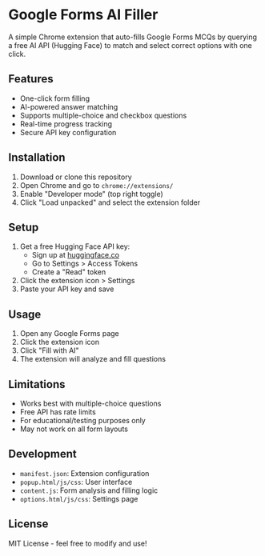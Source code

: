 # Google Forms AI Filler

A simple Chrome extension that auto-fills Google Forms MCQs by querying a free AI API (Hugging Face) to match and select correct options with one click.

## Features

- One-click form filling
- AI-powered answer matching
- Supports multiple-choice and checkbox questions
- Real-time progress tracking
- Secure API key configuration

## Installation

1. Download or clone this repository
2. Open Chrome and go to `chrome://extensions/`
3. Enable "Developer mode" (top right toggle)
4. Click "Load unpacked" and select the extension folder

## Setup

1. Get a free Hugging Face API key:
   - Sign up at [huggingface.co](https://huggingface.co/join)
   - Go to Settings > Access Tokens
   - Create a "Read" token
2. Click the extension icon > Settings
3. Paste your API key and save

## Usage

1. Open any Google Forms page
2. Click the extension icon
3. Click "Fill with AI"
4. The extension will analyze and fill questions

## Limitations

- Works best with multiple-choice questions
- Free API has rate limits
- For educational/testing purposes only
- May not work on all form layouts

## Development

- `manifest.json`: Extension configuration
- `popup.html/js/css`: User interface
- `content.js`: Form analysis and filling logic
- `options.html/js/css`: Settings page

## License

MIT License - feel free to modify and use!
